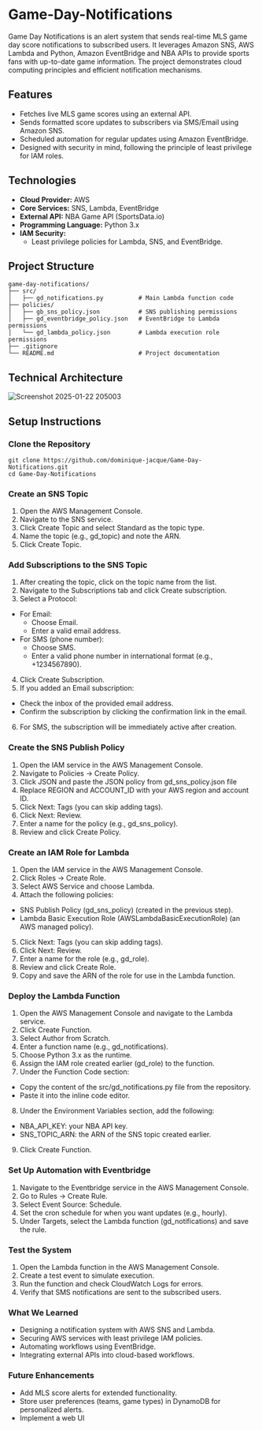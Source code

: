# Game-Day-Notifications
Game Day Notifications is an alert system that sends real-time MLS game day score notifications to subscribed users. It leverages Amazon SNS, AWS Lambda and Python, Amazon EventBridge and NBA APIs to provide sports fans with up-to-date game information. The project demonstrates cloud computing principles and efficient notification mechanisms.

## Features 
- Fetches live MLS game scores using an external API.
- Sends formatted score updates to subscribers via SMS/Email using Amazon SNS.
- Scheduled automation for regular updates using Amazon EventBridge.
- Designed with security in mind, following the principle of least privilege for IAM roles.

## Technologies 
- **Cloud Provider:** AWS
- **Core Services:** SNS, Lambda, EventBridge
- **External API:** NBA Game API (SportsData.io)
- **Programming Language:** Python 3.x
- **IAM Security:**
  - Least privilege policies for Lambda, SNS, and EventBridge.

## Project Structure

    game-day-notifications/
    ├── src/
    │   ├── gd_notifications.py          # Main Lambda function code
    ├── policies/
    │   ├── gb_sns_policy.json           # SNS publishing permissions
    │   ├── gd_eventbridge_policy.json   # EventBridge to Lambda permissions
    │   └── gd_lambda_policy.json        # Lambda execution role permissions
    ├── .gitignore
    └── README.md                        # Project documentation
    
## Technical Architecture
  ![Screenshot 2025-01-22 205003](https://github.com/user-attachments/assets/c3094faf-f507-490c-bd07-6ea74459eb40)

## Setup Instructions

### Clone the Repository

    git clone https://github.com/dominique-jacque/Game-Day-Notifications.git
    cd Game-Day-Notifications

### Create an SNS Topic
1. Open the AWS Management Console.
2. Navigate to the SNS service.
3. Click Create Topic and select Standard as the topic type.
4. Name the topic (e.g., gd_topic) and note the ARN.
5. Click Create Topic.

### Add Subscriptions to the SNS Topic
1. After creating the topic, click on the topic name from the list.
2. Navigate to the Subscriptions tab and click Create subscription.
3. Select a Protocol:
- For Email:
  - Choose Email.
  - Enter a valid email address.
- For SMS (phone number):
  - Choose SMS.
  - Enter a valid phone number in international format (e.g., +1234567890).
4. Click Create Subscription.
5. If you added an Email subscription:
- Check the inbox of the provided email address.
- Confirm the subscription by clicking the confirmation link in the email.
6. For SMS, the subscription will be immediately active after creation.
  
### Create the SNS Publish Policy
1. Open the IAM service in the AWS Management Console.
2. Navigate to Policies → Create Policy.
3. Click JSON and paste the JSON policy from gd_sns_policy.json file
4. Replace REGION and ACCOUNT_ID with your AWS region and account ID.
5. Click Next: Tags (you can skip adding tags).
6. Click Next: Review.
7. Enter a name for the policy (e.g., gd_sns_policy).
8. Review and click Create Policy.

### Create an IAM Role for Lambda
1. Open the IAM service in the AWS Management Console.
2. Click Roles → Create Role.
3. Select AWS Service and choose Lambda.
4. Attach the following policies:
- SNS Publish Policy (gd_sns_policy) (created in the previous step).
- Lambda Basic Execution Role (AWSLambdaBasicExecutionRole) (an AWS managed policy).
5. Click Next: Tags (you can skip adding tags).
6. Click Next: Review.
7. Enter a name for the role (e.g., gd_role).
8. Review and click Create Role.
9. Copy and save the ARN of the role for use in the Lambda function.

### Deploy the Lambda Function
1. Open the AWS Management Console and navigate to the Lambda service.
2. Click Create Function.
3. Select Author from Scratch.
4. Enter a function name (e.g., gd_notifications).
5. Choose Python 3.x as the runtime.
6. Assign the IAM role created earlier (gd_role) to the function.
7. Under the Function Code section:
- Copy the content of the src/gd_notifications.py file from the repository.
- Paste it into the inline code editor.
8. Under the Environment Variables section, add the following:
- NBA_API_KEY: your NBA API key.
- SNS_TOPIC_ARN: the ARN of the SNS topic created earlier.
9. Click Create Function.

### Set Up Automation with Eventbridge
1. Navigate to the Eventbridge service in the AWS Management Console.
2. Go to Rules → Create Rule.
3. Select Event Source: Schedule.
4. Set the cron schedule for when you want updates (e.g., hourly).
5. Under Targets, select the Lambda function (gd_notifications) and save the rule.

### Test the System
1. Open the Lambda function in the AWS Management Console.
2. Create a test event to simulate execution.
3. Run the function and check CloudWatch Logs for errors.
4. Verify that SMS notifications are sent to the subscribed users.

### What We Learned
- Designing a notification system with AWS SNS and Lambda.
- Securing AWS services with least privilege IAM policies.
- Automating workflows using EventBridge.
- Integrating external APIs into cloud-based workflows.

### Future Enhancements
- Add MLS score alerts for extended functionality.
- Store user preferences (teams, game types) in DynamoDB for personalized alerts.
- Implement a web UI
